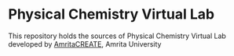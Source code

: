 # Physical Chemistry Virtual Lab
This repository holds the sources of Physical Chemistry Virtual Lab developed by 
<a href="https://www.amrita.edu/create" target="_blank">AmritaCREATE</a>, Amrita University
